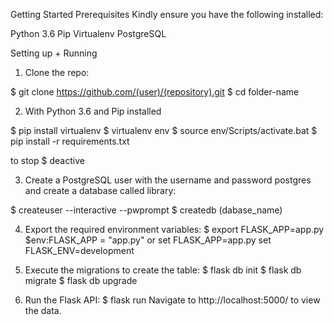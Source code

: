 Getting Started
Prerequisites
Kindly ensure you have the following installed:

Python 3.6
Pip
Virtualenv
PostgreSQL

Setting up + Running
1. Clone the repo:

$ git clone https://github.com/(user)/(repository).git
$ cd folder-name

2. With Python 3.6 and Pip installed

$ pip install virtualenv
$ virtualenv env 
$ source env/Scripts/activate.bat
$ pip install -r requirements.txt

to stop 
$ deactive

3. Create a PostgreSQL user with the username and password postgres and create a database called library:

$ createuser --interactive --pwprompt
$ createdb (dabase_name)

4. Export the required environment variables:
$ export FLASK_APP=app.py
$env:FLASK_APP = "app.py"
or
set FLASK_APP=app.py
set FLASK_ENV=development

1. Execute the migrations to create the table:
$ flask db init
$ flask db migrate
$ flask db upgrade

6. Run the Flask API:
$ flask run
Navigate to http://localhost:5000/ to view the data.